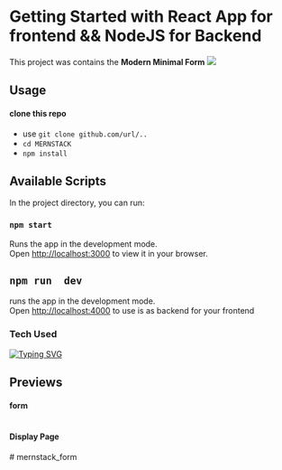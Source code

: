 # Getting Started with React App for frontend && NodeJS for Backend

This project was contains the **Modern Minimal Form**
<img src="E:\justBK\js-project\crud\frontend\public\logo192.png">

## Usage

#### clone this repo
 * use `git clone github.com/url/..`
 * `cd MERNSTACK`
 * `npm install`

## Available Scripts

In the project directory, you can run:

### `npm start`

Runs the app in the development mode.\
Open [http://localhost:3000](http://localhost:3000) to view it in your browser.

## `npm run  dev`

runs the app in the development mode.\
Open [http://localhost:4000](http://localhost:4000) to use is as backend for your frontend

### Tech Used
[![Typing SVG](https://readme-typing-svg.demolab.com/?lines=React+JS;Node+JS;Express+JS;Tailwind+CSS;MONGO+DB; )](https://git.io/typing-svg)

## Previews

#### form
<img src=""> 

#### Display Page
<img src="">#   m e r n s t a c k _ f o r m  
 